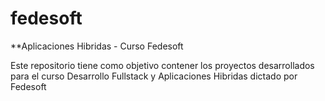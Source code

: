 # fedesoft

**Aplicaciones Hibridas - Curso Fedesoft

Este repositorio tiene como objetivo contener los proyectos desarrollados para el curso Desarrollo Fullstack y Aplicaciones Hibridas dictado por Fedesoft

